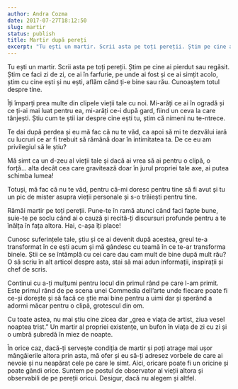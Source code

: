 ```yaml
---
author: Andra Cozma
date: 2017-07-27T18:12:50
slug: martir
status: publish
title: Martir după pereți
excerpt: "Tu ești un martir. Scrii asta pe toți pereții. Știm pe cine ai pierdut sau regăsit. Știm ce faci zi  "
---
```

Tu ești un martir. Scrii asta pe toți pereții. Știm pe cine ai pierdut sau regăsit. Știm ce faci zi de zi, ce ai în farfurie, pe unde ai fost și ce ai simțit acolo, știm cu cine ești și nu ești, aflăm când ți-e bine sau rău. Cunoaștem totul despre tine.

Îți împarți prea multe din clipele vieții tale cu noi. Mi-arăți ce ai în ogradă și ce ți-ai mai luat pentru ea, mi-arăți ce-i după gard, fiind un ceva la care tânjești. Știu cum te știi iar despre cine ești tu, știm că nimeni nu te-ntrece.

Te dai după perdea și eu mă fac că nu te văd, ca apoi să mi te dezvălui iară cu lucruri ce ar fi trebuit să rămână doar în intimitatea ta. De ce eu am privilegiul să le știu?

Mă simt ca un d-zeu al vieții tale și dacă ai vrea să ai pentru o clipă, o forță… alta decât cea care gravitează doar în jurul propriei tale axe, ai putea schimba lumea!

Totuși, mă fac că nu te văd, pentru că-mi doresc pentru tine să fi avut și tu un pic de mister asupra vieții personale și s-o trăiești pentru tine.

Rămâi martir pe toți pereții. Pune-te în ramă atunci când faci fapte bune, suie-te pe soclu când ai o cauză și recită-ți discursuri profunde pentru a te înălța în fața altora. Hai, c-așa îți place!

Cunosc suferințele tale, știu și ce ai devenit după acestea, greul te-a transformat în ce ești acum și mă gândesc cu teamă în ce te-ar transforma binele. Știi ce se întâmplă cu cei care dau cam mult de bine după mult rău? O să scriu în alt articol despre asta, stai să mai adun informații, inspirații și chef de scris.

Continui cu a-ți mulțumi pentru locul din primul rând pe care l-am primit. Este primul rând de pe scena unei Commedia dell’arte unde fiecare poate fi ce-și dorește și să facă ce știe mai bine pentru a uimi dar și sperând a adormi măcar pentru o clipă, grotescul din om.

Cu toate astea, nu mai știu cine zicea dar „grea e viața de artist, ziua vesel noaptea trist.” Un martir al propriei existențe, un bufon în viața de zi cu zi și o umbră șubredă în miez de noapte.

În orice caz, dacă-ți servește condiția de martir și poți atrage mai ușor mângâierile altora prin asta, mă ofer și eu să-ți adresez vorbele de care ai nevoie și nu neapărat cele pe care le simt. Aici, oricare poate fi un oricine și poate gândi orice. Suntem pe postul de observator al vieții altora și observabili de pe pereții oricui. Desigur, dacă nu alegem și altfel.
    